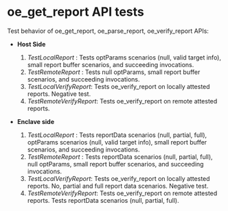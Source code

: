 oe_get_report API tests
=====================

Test behavior of oe_get_report, oe_parse_report, oe_verify_report APIs:

- **Host Side**
  1. *TestLocalReport* : Tests optParams scenarios (null, valid target info), small report buffer scenarios, and succeeding invocations.
  2. *TestRemoteReport* : Tests null optParams, small report buffer scenarios, and succeeding invocations.
  3. *TestLocalVerifyReport*: Tests oe_verify_report on locally attested reports. Negative test.
  4. *TestRemoteVerifyReport*: Tests oe_verify_report on remote attested reports. 


- **Enclave side**
  1. *TestLocalReport* : Tests reportData scenarios (null, partial, full), optParams scenarios (null, valid target info), small report buffer scenarios, and succeeding invocations.
  2. *TestRemoteReport* : Tests reportData scenarios (null, partial, full), null optParams, small report buffer scenarios, and succeeding invocations.
  3. *TestLocalVerifyReport*: Tests oe_verify_report on locally attested reports. No, partial and full report data scenarios. Negative test.
  4. *TestRemoteVerifyReport*: Tests oe_verify_report on remote attested reports. Tests reportData scenarios (null, partial, full).
